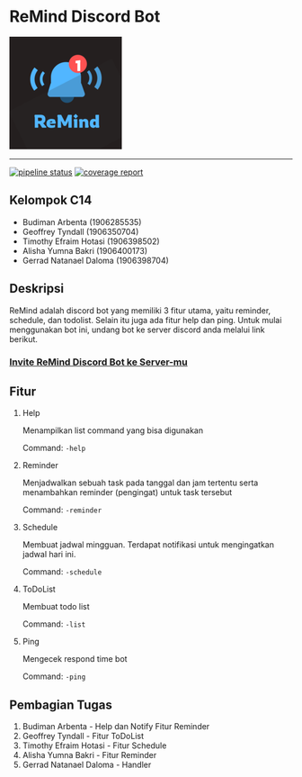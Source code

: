 # ReMind Discord Bot
![](images/remind.png)

---

[![pipeline status][pipeline-badge]][commits-gl]
[![coverage report][coverage-badge]][commits-gl]

## Kelompok C14

- Budiman Arbenta (1906285535)
- Geoffrey Tyndall (1906350704)
- Timothy Efraim Hotasi (1906398502)
- Alisha Yumna Bakri (1906400173)
- Gerrad Natanael Daloma (1906398704)

## Deskripsi

ReMind adalah discord bot yang memiliki 3 fitur utama, yaitu reminder, schedule, dan todolist.
Selain itu juga ada fitur help dan ping. Untuk mulai menggunakan bot ini, undang bot ke server
discord anda melalui link berikut.

### [Invite ReMind Discord Bot ke Server-mu][invite-link]

## Fitur

1. Help

   Menampilkan list command yang bisa digunakan
   
   Command: `-help`

   
2. Reminder
   
   Menjadwalkan sebuah task pada tanggal dan jam tertentu serta menambahkan
   reminder (pengingat) untuk task tersebut
   
   Command: `-reminder`
   

3. Schedule
   
   Membuat jadwal mingguan. Terdapat notifikasi untuk mengingatkan jadwal hari ini.

   Command: `-schedule`


4. ToDoList
    
   Membuat todo list

   Command: `-list`


5. Ping

   Mengecek respond time bot

   Command: `-ping`


## Pembagian Tugas


1. Budiman Arbenta - Help dan Notify Fitur Reminder
2. Geoffrey Tyndall - Fitur ToDoList
3. Timothy Efraim Hotasi - Fitur Schedule
4. Alisha Yumna Bakri - Fitur Reminder
5. Gerrad Natanael Daloma - Handler


[pipeline-badge]: https://gitlab.com/X1non/remind/badges/master/pipeline.svg
[coverage-badge]: https://gitlab.com/X1non/remind/badges/master/coverage.svg
[commits-gl]: https://gitlab.com/X1non/remind/-/commits/master
[invite-link]: https://discord.com/api/oauth2/authorize?client_id=836803765365506068&permissions=8&scope=bot
